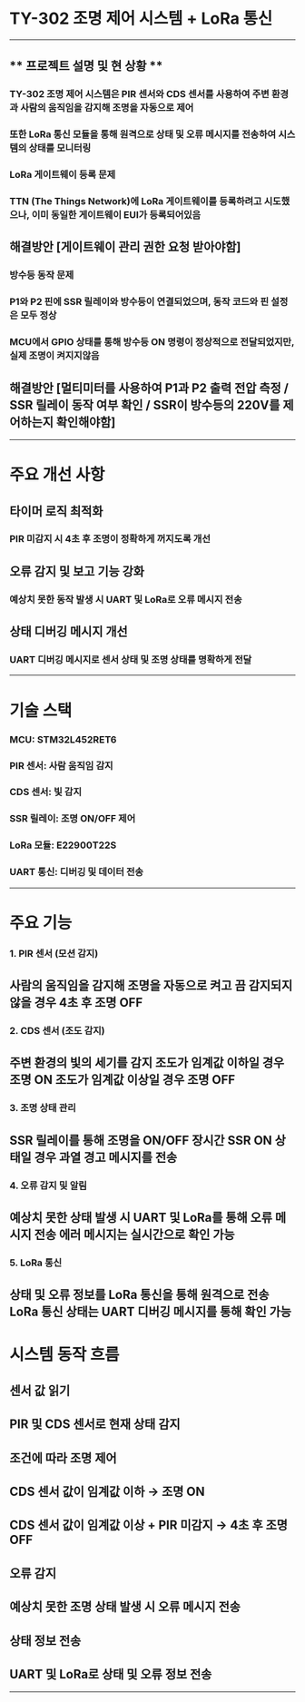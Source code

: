 # TY-302 조명 제어 시스템 + LoRa 통신
----
##  ** 프로젝트 설명 및 현 상황 **
### TY-302 조명 제어 시스템은 PIR 센서와 CDS 센서를 사용하여 주변 환경과 사람의 움직임을 감지해 조명을 자동으로 제어
### 또한 LoRa 통신 모듈을 통해 원격으로 상태 및 오류 메시지를 전송하여 시스템의 상태를 모니터링
###  LoRa 게이트웨이 등록 문제
### TTN (The Things Network)에 LoRa 게이트웨이를 등록하려고 시도했으나, 이미 동일한 게이트웨이 EUI가 등록되어있음
## 해결방안 [게이트웨이 관리 권한 요청 받아야함]
### 방수등 동작 문제
### P1와 P2 핀에 SSR 릴레이와 방수등이 연결되었으며, 동작 코드와 핀 설정은 모두 정상
### MCU에서 GPIO 상태를 통해 방수등 ON 명령이 정상적으로 전달되었지만, 실제 조명이 켜지지않음
## 해결방안 [멀티미터를 사용하여 P1과 P2 출력 전압 측정 / SSR 릴레이 동작 여부 확인 / SSR이 방수등의 220V를 제어하는지 확인해야함]


---
# 주요 개선 사항
## 타이머 로직 최적화
### PIR 미감지 시 4초 후 조명이 정확하게 꺼지도록 개선
## 오류 감지 및 보고 기능 강화
### 예상치 못한 동작 발생 시 UART 및 LoRa로 오류 메시지 전송
## 상태 디버깅 메시지 개선
### UART 디버깅 메시지로 센서 상태 및 조명 상태를 명확하게 전달
---
#  기술 스택
### MCU: STM32L452RET6
### PIR 센서: 사람 움직임 감지
### CDS 센서: 빛 감지
### SSR 릴레이: 조명 ON/OFF 제어
### LoRa 모듈: E22900T22S
### UART 통신: 디버깅 및 데이터 전송
---
#  주요 기능
### 1. PIR 센서 (모션 감지)
사람의 움직임을 감지해 조명을 자동으로 켜고 끔
감지되지 않을 경우 4초 후 조명 OFF
---
### 2. CDS 센서 (조도 감지)
주변 환경의 빛의 세기를 감지
조도가 임계값 이하일 경우 조명 ON
조도가 임계값 이상일 경우 조명 OFF
---
### 3. 조명 상태 관리
SSR 릴레이를 통해 조명을 ON/OFF
장시간 SSR ON 상태일 경우 과열 경고 메시지를 전송
---
### 4. 오류 감지 및 알림
예상치 못한 상태 발생 시 UART 및 LoRa를 통해 오류 메시지 전송
에러 메시지는 실시간으로 확인 가능
---
### 5. LoRa 통신
상태 및 오류 정보를 LoRa 통신을 통해 원격으로 전송
LoRa 통신 상태는 UART 디버깅 메시지를 통해 확인 가능
---
# 시스템 동작 흐름
## 센서 값 읽기

## PIR 및 CDS 센서로 현재 상태 감지

## 조건에 따라 조명 제어

## CDS 센서 값이 임계값 이하 → 조명 ON

## CDS 센서 값이 임계값 이상 + PIR 미감지 → 4초 후 조명 OFF

## 오류 감지
## 예상치 못한 조명 상태 발생 시 오류 메시지 전송
## 상태 정보 전송
## UART 및 LoRa로 상태 및 오류 정보 전송
---
